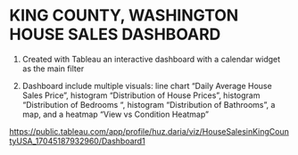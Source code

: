 # KING COUNTY, WASHINGTON HOUSE SALES DASHBOARD	

1. Created with Tableau an interactive dashboard with a calendar widget as the main filter

2. Dashboard include multiple visuals: line chart “Daily Average House Sales Price”, histogram “Distribution of House Prices”, histogram “Distribution of Bedrooms “, histogram “Distribution of Bathrooms”, a map, and a heatmap “View vs Condition Heatmap”

https://public.tableau.com/app/profile/huz.daria/viz/HouseSalesinKingCountyUSA_17045187932960/Dashboard1
